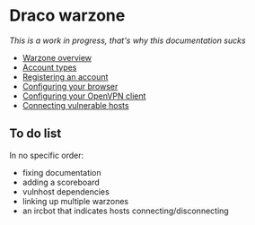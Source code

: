 Draco warzone
=============

*This is a work in progress, that's why this documentation sucks*

* [Warzone overview](/#/help/overview)
* [Account types](/#/help/account)
* [Registering an account](/#/help/register)
* [Configuring your browser](/#/help/configure-browser)
* [Configuring your OpenVPN client](/#/help/configure-openvpn)
* [Connecting vulnerable hosts](/#/help/connecting-vulnhosts)

To do list
----------

In no specific order:

- fixing documentation
- adding a scoreboard
- vulnhost dependencies
- linking up multiple warzones
- an ircbot that indicates hosts connecting/disconnecting
